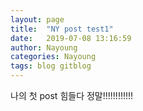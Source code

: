 ```yaml
---
layout: page
title:  "NY post test1"
date:   2019-07-08 13:16:59
author: Nayoung
categories: Nayoung
tags: blog gitblog
---
```


나의 첫 post
힘들다 정말!!!!!!!!!!!!